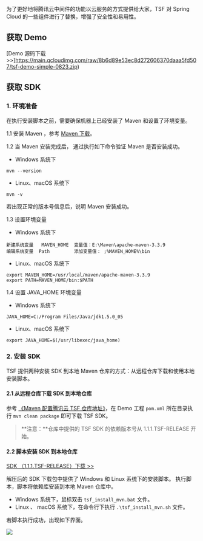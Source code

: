 为了更好地将腾讯云中间件的功能以云服务的方式提供给大家，TSF 对 Spring Cloud 的一些组件进行了替换，增强了安全性和易用性。

## 获取 Demo

[Demo 源码下载 >>]https://main.qcloudimg.com/raw/8b6d89e53ec8d272606370daaa5fd507/tsf-demo-simple-0823.zip)

## 获取 SDK

### 1. 环境准备

在执行安装脚本之前，需要确保机器上已经安装了 Maven 和设置了环境变量。

1.1 安装 Maven ，参考 [Maven 下载](https://maven.apache.org/download.cgi)。

1.2 当 Maven 安装完成后， 通过执行如下命令验证 Maven 是否安装成功。

   - Windows 系统下

   ```
   mvn --version
   ```

   - Linux、macOS 系统下

   ```
   mvn -v
   ```

   若出现正常的版本号信息后，说明 Maven 安装成功。

1.3 设置环境变量

   - Windows 系统下

   ```
   新建系统变量   MAVEN_HOME  变量值：E:\Maven\apache-maven-3.3.9
   编辑系统变量  Path         添加变量值： ;%MAVEN_HOME%\bin
   ```

   - Linux、macOS 系统下

   ```
   export MAVEN_HOME=/usr/local/maven/apache-maven-3.3.9
   export PATH=MAVEN_HOME/bin:$PATH
   ```

1.4 设置 JAVA_HOME 环境变量

  -  Windows 系统下

   ```
   JAVA_HOME=C:/Program Files/Java/jdk1.5.0_05
   ```

  - Linux、macOS 系统下

   ```
   export JAVA_HOME=$(/usr/libexec/java_home)
   ```


### 2. 安装 SDK 

TSF 提供两种安装 SDK 到本地 Maven 仓库的方式：从远程仓库下载和使用本地安装脚本。

#### 2.1 从远程仓库下载 SDK 到本地仓库

参考 [《Maven 配置腾讯云 TSF 仓库地址》](https://cloud.tencent.com/document/product/649/19018)，在 Demo 工程 `pom.xml` 所在目录执行 `mvn clean package` 即可下载 TSF SDK。

>**注意：**仓库中提供的 TSF SDK 的依赖版本号从 1.1.1.TSF-RELEASE 开始。



#### 2.2 脚本安装 SDK 到本地仓库

[SDK （1.1.1.TSF-RELEASE）下载 >>](https://main.qcloudimg.com/raw/315eaabc97e2301bbbfa2e8a0c82aa62.zip)

解压后的 SDK 下载包中提供了 Windows 和 Linux 系统下的安装脚本。
执行脚本，脚本将依赖库安装到本地 Maven 仓库中。

 - Windows 系统下，鼠标双击 `tsf_install_mvn.bat` 文件。
 - Linux 、 macOS 系统下，在命令行下执行 `.\tsf_install_mvn.sh` 文件。

若脚本执行成功，出现如下界面。

   ![](https://main.qcloudimg.com/raw/c58c47e893ee166ccb0e599121e9cb18.png)
